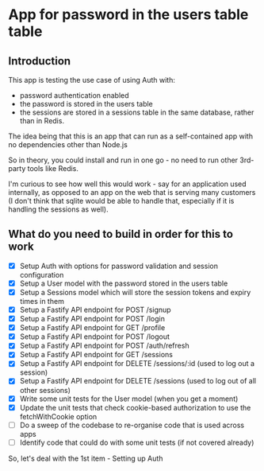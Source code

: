 # App for password in the users table table

## Introduction

This app is testing the use case of using Auth with:

- password authentication enabled
- the password is stored in the users table
- the sessions are stored in a sessions table in the same database, rather than
  in Redis.

The idea being that this is an app that can run as a self-contained app with no 
dependencies other than Node.js

So in theory, you could install and run in one go - no need to run other 
3rd-party tools like Redis.

I'm curious to see how well this would work - say for an application used 
internally, as opposed to an app on the web that is serving many customers 
(I don't think that sqlite would be able to handle that, especially if it is 
handling the sessions as well).

## What do you need to build in order for this to work

- [x] Setup Auth with options for password validation and session configuration
- [x] Setup a User model with the password stored in the users table
- [x] Setup a Sessions model which will store the session tokens and expiry times in them
- [x] Setup a Fastify API endpoint for POST /signup
- [x] Setup a Fastify API endpoint for POST /login
- [x] Setup a Fastify API endpoint for GET /profile
- [x] Setup a Fastify API endpoint for POST /logout
- [x] Setup a Fastify API endpoint for POST /auth/refresh
- [x] Setup a Fastify API endpoint for GET /sessions
- [x] Setup a Fastify API endpoint for DELETE /sessions/:id (used to log out a session)
- [x] Setup a Fastify API endpoint for DELETE /sessions (used to log out of all other sessions)
- [x] Write some unit tests for the User model (when you get a moment)
- [x] Update the unit tests that check cookie-based authorization to use the fetchWithCookie option
- [ ] Do a sweep of the codebase to re-organise code that is used across apps
- [ ] Identify code that could do with some unit tests (if not covered already)

So, let's deal with the 1st item - Setting up Auth
